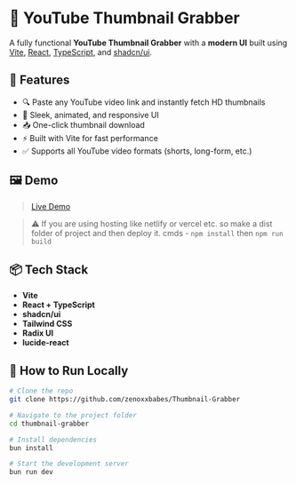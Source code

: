 # 🎯 YouTube Thumbnail Grabber

A fully functional **YouTube Thumbnail Grabber** with a **modern UI** built using [Vite](https://vitejs.dev/), [React](https://reactjs.org/), [TypeScript](https://www.typescriptlang.org/), and [shadcn/ui](https://ui.shadcn.dev/).

## 🚀 Features

- 🔍 Paste any YouTube video link and instantly fetch HD thumbnails
- 🎨 Sleek, animated, and responsive UI
- 📥 One-click thumbnail download
- ⚡ Built with Vite for fast performance
- ✅ Supports all YouTube video formats (shorts, long-form, etc.)

## 🖼️ Demo

> [Live Demo]([https://thumbnail-grabber-v1.netlify.app/)

> ⚠️ If you are using hosting like netlify or vercel etc. so make a dist folder of project and then deploy it. cmds - `npm install` then `npm run build`

## 📦 Tech Stack

- **Vite**
- **React + TypeScript**
- **shadcn/ui**
- **Tailwind CSS**
- **Radix UI**
- **lucide-react**

## 🔧 How to Run Locally

```bash
# Clone the repo
git clone https://github.com/zenoxxbabes/Thumbnail-Grabber

# Navigate to the project folder
cd thumbnail-grabber

# Install dependencies
bun install

# Start the development server
bun run dev

